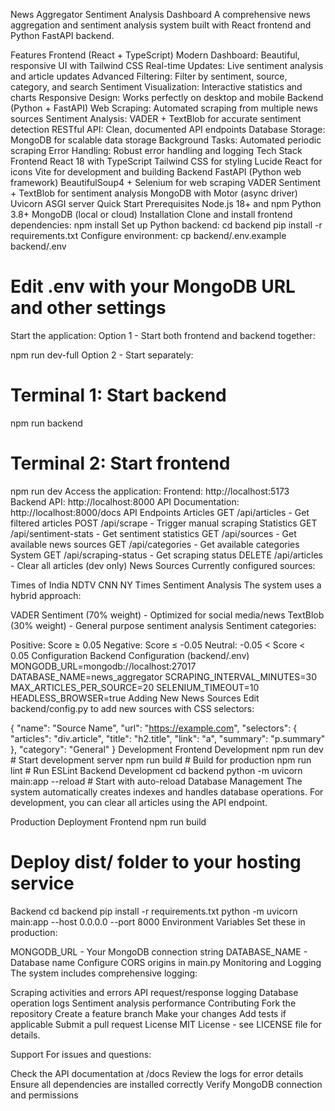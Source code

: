News Aggregator Sentiment Analysis Dashboard
A comprehensive news aggregation and sentiment analysis system built with React frontend and Python FastAPI backend.

Features
Frontend (React + TypeScript)
Modern Dashboard: Beautiful, responsive UI with Tailwind CSS
Real-time Updates: Live sentiment analysis and article updates
Advanced Filtering: Filter by sentiment, source, category, and search
Sentiment Visualization: Interactive statistics and charts
Responsive Design: Works perfectly on desktop and mobile
Backend (Python + FastAPI)
Web Scraping: Automated scraping from multiple news sources
Sentiment Analysis: VADER + TextBlob for accurate sentiment detection
RESTful API: Clean, documented API endpoints
Database Storage: MongoDB for scalable data storage
Background Tasks: Automated periodic scraping
Error Handling: Robust error handling and logging
Tech Stack
Frontend
React 18 with TypeScript
Tailwind CSS for styling
Lucide React for icons
Vite for development and building
Backend
FastAPI (Python web framework)
BeautifulSoup4 + Selenium for web scraping
VADER Sentiment + TextBlob for sentiment analysis
MongoDB with Motor (async driver)
Uvicorn ASGI server
Quick Start
Prerequisites
Node.js 18+ and npm
Python 3.8+
MongoDB (local or cloud)
Installation
Clone and install frontend dependencies:
npm install
Set up Python backend:
cd backend
pip install -r requirements.txt
Configure environment:
cp backend/.env.example backend/.env
# Edit .env with your MongoDB URL and other settings
Start the application:
Option 1 - Start both frontend and backend together:

npm run dev-full
Option 2 - Start separately:

# Terminal 1: Start backend
npm run backend

# Terminal 2: Start frontend
npm run dev
Access the application:
Frontend: http://localhost:5173
Backend API: http://localhost:8000
API Documentation: http://localhost:8000/docs
API Endpoints
Articles
GET /api/articles - Get filtered articles
POST /api/scrape - Trigger manual scraping
Statistics
GET /api/sentiment-stats - Get sentiment statistics
GET /api/sources - Get available news sources
GET /api/categories - Get available categories
System
GET /api/scraping-status - Get scraping status
DELETE /api/articles - Clear all articles (dev only)
News Sources
Currently configured sources:

Times of India
NDTV
CNN
NY Times
Sentiment Analysis
The system uses a hybrid approach:

VADER Sentiment (70% weight) - Optimized for social media/news
TextBlob (30% weight) - General purpose sentiment analysis
Sentiment categories:

Positive: Score ≥ 0.05
Negative: Score ≤ -0.05
Neutral: -0.05 < Score < 0.05
Configuration
Backend Configuration (backend/.env)
MONGODB_URL=mongodb://localhost:27017
DATABASE_NAME=news_aggregator
SCRAPING_INTERVAL_MINUTES=30
MAX_ARTICLES_PER_SOURCE=20
SELENIUM_TIMEOUT=10
HEADLESS_BROWSER=true
Adding New News Sources
Edit backend/config.py to add new sources with CSS selectors:

{
    "name": "Source Name",
    "url": "https://example.com",
    "selectors": {
        "articles": "div.article",
        "title": "h2.title",
        "link": "a",
        "summary": "p.summary"
    },
    "category": "General"
}
Development
Frontend Development
npm run dev          # Start development server
npm run build        # Build for production
npm run lint         # Run ESLint
Backend Development
cd backend
python -m uvicorn main:app --reload  # Start with auto-reload
Database Management
The system automatically creates indexes and handles database operations. For development, you can clear all articles using the API endpoint.

Production Deployment
Frontend
npm run build
# Deploy dist/ folder to your hosting service
Backend
cd backend
pip install -r requirements.txt
python -m uvicorn main:app --host 0.0.0.0 --port 8000
Environment Variables
Set these in production:

MONGODB_URL - Your MongoDB connection string
DATABASE_NAME - Database name
Configure CORS origins in main.py
Monitoring and Logging
The system includes comprehensive logging:

Scraping activities and errors
API request/response logging
Database operation logs
Sentiment analysis performance
Contributing
Fork the repository
Create a feature branch
Make your changes
Add tests if applicable
Submit a pull request
License
MIT License - see LICENSE file for details.

Support
For issues and questions:

Check the API documentation at /docs
Review the logs for error details
Ensure all dependencies are installed correctly
Verify MongoDB connection and permissions
